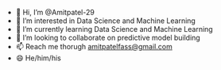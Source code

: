 - 👋 Hi, I’m @Amitpatel-29
- 👀 I’m interested in Data Science and Machine Learning 
- 🌱 I’m currently learning Data Science and Machine Learning 
- 💞️ I’m looking to collaborate on predictive model building
- 📫 Reach me thorugh amitpatelfass@gmail.com
- 😄 He/him/his


<!---
Amitpatel-29/Amitpatel-29 is a ✨ special ✨ repository because its `README.md` (this file) appears on your GitHub profile.
You can click the Preview link to take a look at your changes.
--->
